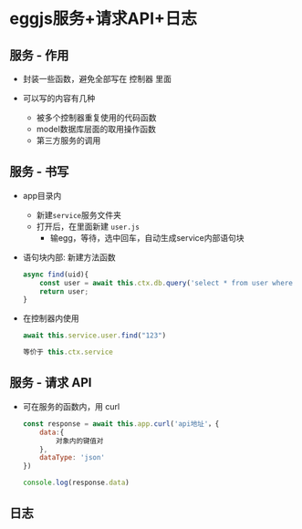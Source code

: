 # eggjs服务+请求API+日志

## 服务 - 作用

- 封装一些函数，避免全部写在 控制器 里面

- 可以写的内容有几种
    - 被多个控制器重复使用的代码函数
    - model数据库层面的取用操作函数
    - 第三方服务的调用

## 服务 - 书写

- app目录内
    - 新建`service`服务文件夹
    - 打开后，在里面新建 `user.js`
        - 输egg，等待，选中回车，自动生成service内部语句块

- 语句块内部: 新建方法函数
    ```js
    async find(uid){
        const user = await this.ctx.db.query('select * from user where uid = ?', uid);
        return user;
    }
    ```

- 在控制器内使用
    ```js
    await this.service.user.find("123")

    等价于 this.ctx.service
    ```

## 服务 - 请求 API

- 可在服务的函数内，用 curl
    ```js
    const response = await this.app.curl('api地址'，{
        data:{
            对象内的键值对
        },
        dataType: 'json'
    })

    console.log(response.data)
    ```

## 日志

